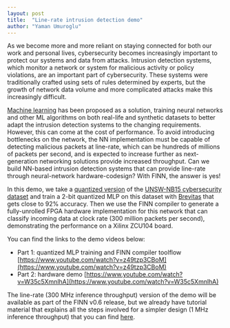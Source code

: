 ```yaml
---
layout: post
title:  "Line-rate intrusion detection demo"
author: "Yaman Umuroglu"
---
```


As we become more and more reliant on staying connected for both our work and personal lives, cybersecurity becomes increasingly important to protect our systems and data from attacks. Intrusion detection systems, which monitor a network or system for malicious activity or policy violations, are an important part of cybersecurity. These systems were traditionally crafted using sets of rules determined by experts, but the growth of network data volume and more complicated attacks make this increasingly difficult. 

[Machine learning](https://proceedings.neurips.cc/paper/1997/file/1abb1e1ea5f481b589da52303b091cbb-Paper.pdf) has been proposed as a solution, training neural networks and other ML algorithms on both real-life and synthetic datasets to better adapt the intrusion detection systems to the changing requirements.
However, this can come at the cost of performance. To avoid introducing bottlenecks on the network, the NN implementation must be capable of detecting malicious packets at line-rate, which can be hundreds of millions of packets per second, and is expected to increase further as next-generation networking solutions provide increased throughput. Can we build NN-based intrusion detection systems that can provide line-rate through neural-network hardware-codesign? With FINN, the answer is yes! 

In this demo, we take a [quantized version](https://www.researchgate.net/profile/Tadej-Murovic/publication/333563328_Massively_parallel_combinational_binary_neural_networks_for_edge_processing/links/5d01fd92299bf13a38511bca/Massively-parallel-combinational-binary-neural-networks-for-edge-processing.pdf) of the [UNSW-NB15 cybersecurity dataset](https://www.unsw.adfa.edu.au/unsw-canberra-cyber/cybersecurity/ADFA-NB15-Datasets/) and train a 2-bit quantized MLP on this dataset with [Brevitas](https://github.com/Xilinx/brevitas) that gets close to 92% accuracy. Then we use the FINN compiler to generate a fully-unrolled FPGA hardware implementation for this network that can classify incoming data at clock rate (300 million packets per second), demonstrating the performance on a Xilinx ZCU104 board.

You can find the links to the demo videos below:
 * Part 1: quantized MLP training and FINN compiler toolflow [https://www.youtube.com/watch?v=z49tzp3CBoM](https://www.youtube.com/watch?v=z49tzp3CBoM)
 * Part 2: hardware demo [https://www.youtube.com/watch?v=W35c5XmnlhA](https://www.youtube.com/watch?v=W35c5XmnlhA)
 
The line-rate (300 MHz inference throughput) version of the demo will be available as part of the FINN v0.6 release, but we already have tutorial material that explains all the steps involved for a simpler design (1 MHz inference throughput) that you can find [here](https://github.com/Xilinx/finn/tree/feature/tutorial_march21/notebooks/end2end_example/cybersecurity).
